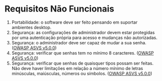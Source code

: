 # Requisitos Não Funcionais

1. Portabilidade: o software deve ser feito pensando em suportar ambientes desktop.
2. Segurança: as configurações de administrador devem estar protegidas por uma autenticação própria para acesso e mudanças não autorizadas.
3. Segurança: o administrador deve ser capaz de mudar a sua senha. ([OWASP ASVS v5.0.0](https://owasp.org/www-project-application-security-verification-standard/))
4. Segurança: verificar que senhas tem no mínimo 8 caracteres. ([OWASP ASVS v5.0.0](https://owasp.org/www-project-application-security-verification-standard/))
5. Segurança: verificar que senhas de quaisquer tipos possam ser feitas. Não deve haver limitações em relação a número mínimo de letras minúsculas, maiúsculas, números ou símbolos. ([OWASP ASVS v5.0.0](https://owasp.org/www-project-application-security-verification-standard/))